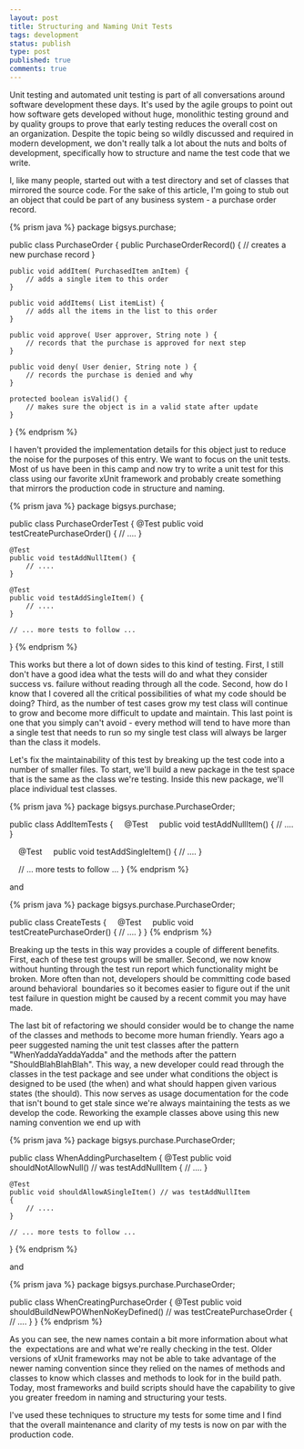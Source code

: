 ```yaml
---
layout: post
title: Structuring and Naming Unit Tests
tags: development
status: publish
type: post
published: true
comments: true
---
```

Unit testing and automated unit testing is part of all conversations around 
software development these days. It's used by the agile groups to point out how 
software gets developed without huge, monolithic testing ground and by quality 
groups to prove that early testing reduces the overall cost on an organization. 
Despite the topic being so wildly discussed and required in modern development, 
we don't really talk a lot about the nuts and bolts of development, specifically 
how to structure and name the test code that we write.

<!--EndExcerpt-->

I, like many people, started out with a test directory and set of classes that mirrored 
the source code. For the sake of this article, I'm going to stub out an object that 
could be part of any business system - a purchase order record.

{% prism java %}
package bigsys.purchase;

public class PurchaseOrder
{
    public PurchaseOrderRecord() { 
        // creates a new purchase record
    }

    public void addItem( PurchasedItem anItem) { 
        // adds a single item to this order
    }

    public void addItems( List itemList) { 
        // adds all the items in the list to this order
    }

    public void approve( User approver, String note ) { 
        // records that the purchase is approved for next step
    }

    public void deny( User denier, String note ) { 
        // records the purchase is denied and why
    }

    protected boolean isValid() { 
        // makes sure the object is in a valid state after update
    }
}
{% endprism %}

I haven't provided the implementation details for this object just to reduce 
the noise for the purposes of this entry. We want to focus on the unit tests. 
Most of us have been in this camp and now try to write a unit test for this 
class using our favorite xUnit framework and probably create something that 
mirrors the production code in structure and naming.

{% prism java %}
package bigsys.purchase;

public class PurchaseOrderTest
{
    @Test
    public void testCreatePurchaseOrder() { 
        // ....
    }

    @Test
    public void testAddNullItem() { 
        // ....
    }

    @Test
    public void testAddSingleItem() { 
        // ....
    }

    // ... more tests to follow ...
}
{% endprism %}

This works but there a lot of down sides to this kind of testing. First, I still 
don't have a good idea what the tests will do and what they consider success vs. 
failure without reading through all the code. Second, how do I know that I covered 
all the critical possibilities of what my code should be doing? Third, as the 
number of test cases grow my test class will continue to grow and become more 
difficult to update and maintain. This last point is one that you simply can't 
avoid - every method will tend to have more than a single test that needs to run so 
my single test class will always be larger than the class it models.

Let's fix the maintainability of this test by breaking up the test code into a 
number of smaller files. To start, we'll build a new package in the test space that 
is the same as the class we're testing. Inside this new package, we'll place 
individual test classes.

{% prism java %}
package bigsys.purchase.PurchaseOrder;

public class AddItemTests
{
    @Test
    public void testAddNullItem() { 
        // ....
    }

    @Test
    public void testAddSingleItem() { 
        // ....
    }

    // ... more tests to follow ...
}
{% endprism %}

and

{% prism java %}
package bigsys.purchase.PurchaseOrder;

public class CreateTests
{
    @Test
    public void testCreatePurchaseOrder() { 
        // ....
    }
}
{% endprism %}

Breaking up the tests in this way provides a couple of different benefits. 
First, each of these test groups will be smaller. Second, we now know without 
hunting through the test run report which functionality might be broken. More 
often than not, developers should be committing code based around behavioral 
boundaries so it becomes easier to figure out if the unit test failure in 
question might be caused by a recent commit you may have made.

The last bit of refactoring we should consider would be to change the name of 
the classes and methods to become more human friendly. Years ago a peer suggested 
naming the unit test classes after the pattern "WhenYaddaYaddaYadda" and the 
methods after the pattern "ShouldBlahBlahBlah". This way, a new developer could 
read through the classes in the test package and see under what conditions the 
object is designed to be used (the when) and what should happen given various 
states (the should). This now serves as usage documentation for the code that 
isn't bound to get stale since we're always maintaining the tests as we develop 
the code. Reworking the example classes above using this new naming convention 
we end up with

{% prism java %}
package bigsys.purchase.PurchaseOrder;

public class WhenAddingPurchaseItem
{
    @Test
    public void shouldNotAllowNull() // was testAddNullItem 
    { 
        // ....
    }

    @Test
    public void shouldAllowASingleItem() // was testAddNullItem
    { 
        // ....
    }

    // ... more tests to follow ...
}
{% endprism %}

and

{% prism java %}
package bigsys.purchase.PurchaseOrder;

public class WhenCreatingPurchaseOrder
{
    @Test
    public void shouldBuildNewPOWhenNoKeyDefined() // was testCreatePurchaseOrder
    { 
        // ....
    }
}
{% endprism %}

As you can see, the new names contain a bit more information about what the 
expectations are and what we're really checking in the test. Older versions of xUnit 
frameworks may not be able to take advantage of the newer naming convention since they 
relied on the names of methods and classes to know which classes and methods to look 
for in the build path. Today, most frameworks and build scripts should have the 
capability to give you greater freedom in naming and structuring your tests.

I've used these techniques to structure my tests for some time and I find that the 
overall maintenance and clarity of my tests is now on par with the production code.
